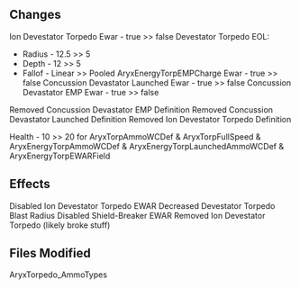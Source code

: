 ## Changes
Ion Devestator Torpedo Ewar - true >> false
Devestator Torpedo EOL:
- Radius - 12.5 >> 5
- Depth - 12 >> 5
- Fallof - Linear >> Pooled
AryxEnergyTorpEMPCharge Ewar - true >> false
Concussion Devastator Launched Ewar - true >> false
Concussion Devastator EMP Ewar - true >> false

Removed Concussion Devastator EMP Definition
Removed Concussion Devastator Launched Definition
Removed Ion Devestator Torpedo Definition

Health - 10 >> 20 for AryxTorpAmmoWCDef & AryxTorpFullSpeed & AryxEnergyTorpAmmoWCDef & AryxEnergyTorpLaunchedAmmoWCDef & AryxEnergyTorpEWARField

## Effects
Disabled Ion Devestator Torpedo EWAR
Decreased Devestator Torpedo Blast Radius
Disabled Shield-Breaker EWAR
Removed Ion Devestator Torpedo (likely broke stuff)

## Files Modified
AryxTorpedo_AmmoTypes